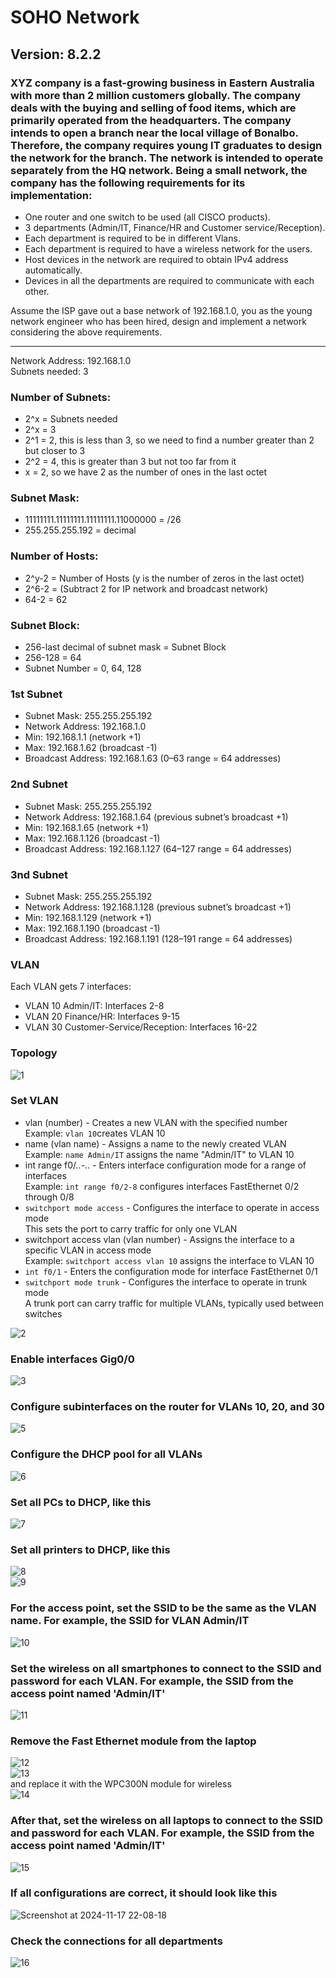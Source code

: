# SOHO Network
## Version: 8.2.2
### XYZ company is a fast-growing business in Eastern Australia with more than 2 million customers globally. The company deals with the buying and selling of food items, which are primarily operated from the headquarters. The company intends to open a branch near the local village of Bonalbo. Therefore, the company requires young IT graduates to design the network for the branch. The network is intended to operate separately from the HQ network. Being a small network, the company has the following requirements for its implementation:
- One router and one switch to be used (all CISCO products).
- 3 departments (Admin/IT, Finance/HR and Customer service/Reception).
- Each department is required to be in different Vlans.
- Each department is required to have a wireless network for the users.
- Host devices in the network are required to obtain IPv4 address automatically.
- Devices in all the departments are required to communicate with each other.

Assume the ISP gave out a base network of 192.168.1.0, you as the young network engineer who has been hired, design and implement a network considering the above requirements.  
  
--------------------------------------------------------------------------------------------------------------------------------------------------------------------------------

Network Address: 192.168.1.0  
Subnets needed: 3  
  
### Number of Subnets:
- 2^x = Subnets needed  
- 2^x = 3  
- 2^1 = 2, this is less than 3, so we need to find a number greater than 2 but closer to 3  
- 2^2 = 4, this is greater than 3 but not too far from it  
- x = 2, so we have 2 as the number of ones in the last octet  

### Subnet Mask:
- 11111111.11111111.11111111.11000000 = /26
- 255.255.255.192 = decimal

### Number of Hosts:
- 2^y-2 = Number of Hosts (y is the number of zeros in the last octet)
- 2^6-2 = (Subtract 2 for IP network and broadcast network)
- 64-2 = 62

### Subnet Block:
- 256-last decimal of subnet mask = Subnet Block  
- 256-128 = 64  
- Subnet Number = 0, 64, 128   

### 1st Subnet
- Subnet Mask: 255.255.255.192
- Network Address: 192.168.1.0
- Min: 192.168.1.1 (network +1)
- Max: 192.168.1.62 (broadcast -1)
- Broadcast Address: 192.168.1.63 (0–63 range = 64 addresses)

### 2nd Subnet
- Subnet Mask: 255.255.255.192
- Network Address: 192.168.1.64 (previous subnet’s broadcast +1)
- Min: 192.168.1.65 (network +1)
- Max: 192.168.1.126 (broadcast -1)
- Broadcast Address: 192.168.1.127 (64–127 range = 64 addresses)

### 3nd Subnet
- Subnet Mask: 255.255.255.192
- Network Address: 192.168.1.128 (previous subnet’s broadcast +1)
- Min: 192.168.1.129 (network +1)
- Max: 192.168.1.190 (broadcast -1)
- Broadcast Address: 192.168.1.191 (128–191 range = 64 addresses)

### VLAN
Each VLAN gets 7 interfaces:  
- VLAN 10 Admin/IT: Interfaces 2-8
- VLAN 20 Finance/HR: Interfaces 9-15
- VLAN 30 Customer-Service/Reception: Interfaces 16-22

### Topology  
![1](https://github.com/user-attachments/assets/8c88b27d-ac9f-4387-91de-0d17b7d13993)  
### Set VLAN  
- vlan (number) - Creates a new VLAN with the specified number  
    Example: `vlan 10`creates VLAN 10  
- name (vlan name) - Assigns a name to the newly created VLAN  
    Example: `name Admin/IT` assigns the name "Admin/IT" to VLAN 10  
- int range f0/..-.. - Enters interface configuration mode for a range of interfaces  
    Example: `int range f0/2-8` configures interfaces FastEthernet 0/2 through 0/8  
- `switchport mode access` - Configures the interface to operate in access mode  
    This sets the port to carry traffic for only one VLAN  
- switchport access vlan (vlan number) - Assigns the interface to a specific VLAN in access mode  
    Example: `switchport access vlan 10` assigns the interface to VLAN 10  
- `int f0/1` - Enters the configuration mode for interface FastEthernet 0/1  
- `switchport mode trunk` - Configures the interface to operate in trunk mode  
    A trunk port can carry traffic for multiple VLANs, typically used between switches  

![2](https://github.com/user-attachments/assets/c1e6cba1-6f5b-4fe5-9bb0-5709dd2d9499)  
### Enable interfaces Gig0/0  
![3](https://github.com/user-attachments/assets/53645f5b-e9a7-41ca-9ae0-bbfb3ada7ca0)  
### Configure subinterfaces on the router for VLANs 10, 20, and 30  
![5](https://github.com/user-attachments/assets/5bf39612-b534-4710-bf1c-1ac5c7c2a4ed)  
### Configure the DHCP pool for all VLANs  
![6](https://github.com/user-attachments/assets/3d1ffaae-3d69-4c47-b9fe-49b3e2c47e02)  
### Set all PCs to DHCP, like this  
![7](https://github.com/user-attachments/assets/5ba31b48-8c59-408e-807a-733c4b0deeae)  
### Set all printers to DHCP, like this  
![8](https://github.com/user-attachments/assets/bb9b0ae0-3552-4f15-9969-65c1627f794b)  
![9](https://github.com/user-attachments/assets/aafe10f7-f3ff-417b-bb4c-5d03a0bdb650)  
### For the access point, set the SSID to be the same as the VLAN name. For example, the SSID for VLAN Admin/IT  
![10](https://github.com/user-attachments/assets/8e7d9d36-8d52-424f-8217-2cdb7227a9f3)  
### Set the wireless on all smartphones to connect to the SSID and password for each VLAN. For example, the SSID from the access point named 'Admin/IT'  
![11](https://github.com/user-attachments/assets/0164e10b-f38b-470b-86c5-e62c2b75aecf)  
### Remove the Fast Ethernet module from the laptop  
![12](https://github.com/user-attachments/assets/a47b8c51-f491-4856-afaa-6aebd3a970e9)  
![13](https://github.com/user-attachments/assets/5e7eeb98-d9f8-4789-816e-1827bcb4d185)  
and replace it with the WPC300N module for wireless  
![14](https://github.com/user-attachments/assets/e4ce0e8c-ba7c-4f34-837f-65f30222719a)  
### After that, set the wireless on all laptops to connect to the SSID and password for each VLAN. For example, the SSID from the access point named 'Admin/IT'  
![15](https://github.com/user-attachments/assets/f8185b9a-acc5-4fc9-8f00-116d2345370e)  
### If all configurations are correct, it should look like this
![Screenshot at 2024-11-17 22-08-18](https://github.com/user-attachments/assets/6dd28e3d-7cc6-487d-a877-536ccb589654)
### Check the connections for all departments  
![16](https://github.com/user-attachments/assets/1bb6cc59-3527-49e5-b4c8-36d9b23decf9)  
